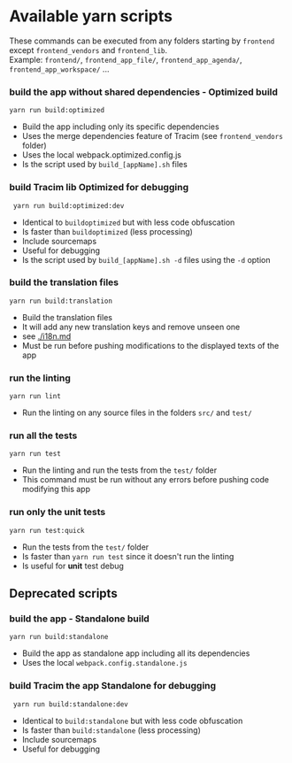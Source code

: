Available yarn scripts
======================

These commands can be executed from any folders starting by `frontend` except `frontend_vendors` and `frontend_lib`.  
Example: `frontend/`, `frontend_app_file/`, `frontend_app_agenda/`, `frontend_app_workspace/` ...

### build the app without shared dependencies - Optimized build

    yarn run build:optimized

- Build the app including only its specific dependencies
- Uses the merge dependencies feature of Tracim (see `frontend_vendors` folder)
- Uses the local webpack.optimized.config.js
- Is the script used by `build_[appName].sh` files

### build Tracim lib Optimized for debugging

     yarn run build:optimized:dev

- Identical to `buildoptimized` but with less code obfuscation
- Is faster than `buildoptimized` (less processing)
- Include sourcemaps
- Useful for debugging
- Is the script used by `build_[appName].sh -d` files using the `-d` option

### build the translation files

    yarn run build:translation

- Build the translation files
- It will add any new translation keys and remove unseen one
- see [./i18n.md](./i18n.md)
- Must be run before pushing modifications to the displayed texts of the app

### run the linting

    yarn run lint

- Run the linting on any source files in the folders `src/` and `test/`

### run all the tests

    yarn run test

- Run the linting and run the tests from the `test/` folder
- This command must be run without any errors before pushing code modifying this app

### run only the unit tests

    yarn run test:quick

- Run the tests from the `test/` folder
- Is faster than `yarn run test` since it doesn't run the linting
- Is useful for **unit** test debug

## Deprecated scripts

### build the app - Standalone build

    yarn run build:standalone

- Build the app as standalone app including all its dependencies
- Uses the local `webpack.config.standalone.js`

### build Tracim the app Standalone for debugging

     yarn run build:standalone:dev

- Identical to `build:standalone` but with less code obfuscation
- Is faster than `build:standalone` (less processing)
- Include sourcemaps
- Useful for debugging
